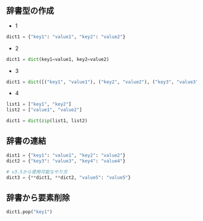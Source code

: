 ## 辞書型の作成
- 1
```py
dict1 = {"key1": "value1", "key2": "value2"}
```
- 2
```py
dict1 = dict(key1=value1, key2=value2)
```
- 3
```py
dict1 = dict([("key1", "value1"), ("key2", "value2"), ("key3", "value3")])
```
- 4
```py
list1 = ["key1", "key2"]
list2 = ["value1", "value2"]

dict1 = dict(zip(list1, list2)

```

## 辞書の連結
```py
dist1 = {"key1": "value1", "key2": "value2"}
dict2 = {"key3": "value3", "key4": "value4"}

# v3.5から使用可能なやり方
dict3 = {**dict1, **dict2, "value5": "value5"}
```

## 辞書から要素削除
```py
dict1.pop("key1")
```

